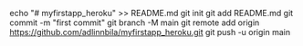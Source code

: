 echo "# myfirstapp_heroku" >> README.md
git init
git add README.md
git commit -m "first commit"
git branch -M main
git remote add origin https://github.com/adlinnbila/myfirstapp_heroku.git
git push -u origin main
